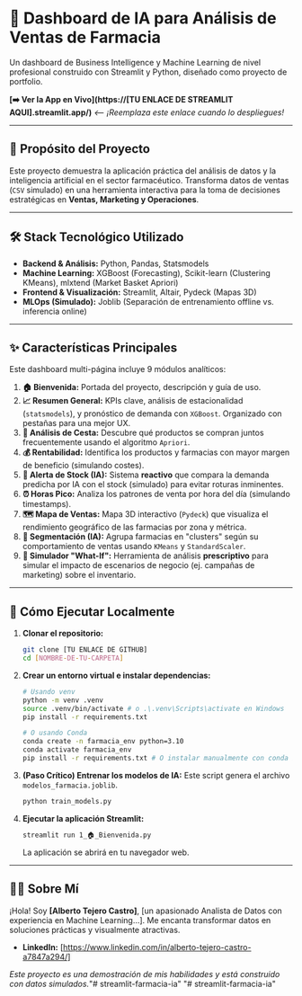 # 🧬 Dashboard de IA para Análisis de Ventas de Farmacia

Un dashboard de Business Intelligence y Machine Learning de nivel profesional construido con Streamlit y Python, diseñado como proyecto de portfolio.

**[➡️ Ver la App en Vivo](https://[TU ENLACE DE STREAMLIT AQUI].streamlit.app/)** _<-- ¡Reemplaza este enlace cuando lo despliegues!_

---

## 🎯 Propósito del Proyecto

Este proyecto demuestra la aplicación práctica del análisis de datos y la inteligencia artificial en el sector farmacéutico. Transforma datos de ventas (`CSV` simulado) en una herramienta interactiva para la toma de decisiones estratégicas en **Ventas, Marketing y Operaciones**.

---

## 🛠️ Stack Tecnológico Utilizado

* **Backend & Análisis:** Python, Pandas, Statsmodels
* **Machine Learning:** XGBoost (Forecasting), Scikit-learn (Clustering KMeans), mlxtend (Market Basket Apriori)
* **Frontend & Visualización:** Streamlit, Altair, Pydeck (Mapas 3D)
* **MLOps (Simulado):** Joblib (Separación de entrenamiento offline vs. inferencia online)

---

## ✨ Características Principales

Este dashboard multi-página incluye 9 módulos analíticos:

1.  **🏠 Bienvenida:** Portada del proyecto, descripción y guía de uso.
2.  **📈 Resumen General:** KPIs clave, análisis de estacionalidad (`statsmodels`), y pronóstico de demanda con `XGBoost`. Organizado con pestañas para una mejor UX.
3.  **🛒 Análisis de Cesta:** Descubre qué productos se compran juntos frecuentemente usando el algoritmo `Apriori`.
4.  **💰 Rentabilidad:** Identifica los productos y farmacias con mayor margen de beneficio (simulando costes).
5.  **🚨 Alerta de Stock (IA):** Sistema **reactivo** que compara la demanda predicha por IA con el stock (simulado) para evitar roturas inminentes.
6.  **⏰ Horas Pico:** Analiza los patrones de venta por hora del día (simulando timestamps).
7.  **🗺️ Mapa de Ventas:** Mapa 3D interactivo (`Pydeck`) que visualiza el rendimiento geográfico de las farmacias por zona y métrica.
8.  **🧬 Segmentación (IA):** Agrupa farmacias en "clusters" según su comportamiento de ventas usando `KMeans` y `StandardScaler`.
9.  **🧪 Simulador "What-If":** Herramienta de análisis **prescriptivo** para simular el impacto de escenarios de negocio (ej. campañas de marketing) sobre el inventario.

---

## 🚀 Cómo Ejecutar Localmente

1.  **Clonar el repositorio:**
    ```bash
    git clone [TU ENLACE DE GITHUB]
    cd [NOMBRE-DE-TU-CARPETA]
    ```
2.  **Crear un entorno virtual e instalar dependencias:**
    ```bash
    # Usando venv
    python -m venv .venv
    source .venv/bin/activate # o .\.venv\Scripts\activate en Windows
    pip install -r requirements.txt

    # O usando Conda
    conda create -n farmacia_env python=3.10
    conda activate farmacia_env
    pip install -r requirements.txt # O instalar manualmente con conda install
    ```
3.  **(Paso Crítico) Entrenar los modelos de IA:** Este script genera el archivo `modelos_farmacia.joblib`.
    ```bash
    python train_models.py
    ```
4.  **Ejecutar la aplicación Streamlit:**
    ```bash
    streamlit run 1_🏠_Bienvenida.py
    ```
    La aplicación se abrirá en tu navegador web.

---

## 🧑‍💻 Sobre Mí

¡Hola! Soy **[Alberto Tejero Castro]**, [un apasionado Analista de Datos con experiencia en Machine Learning...]. Me encanta transformar datos en soluciones prácticas y visualmente atractivas.

* **LinkedIn:** [https://www.linkedin.com/in/alberto-tejero-castro-a7847a294/]


_Este proyecto es una demostración de mis habilidades y está construido con datos simulados._"# streamlit-farmacia-ia" 
"# streamlit-farmacia-ia" 
